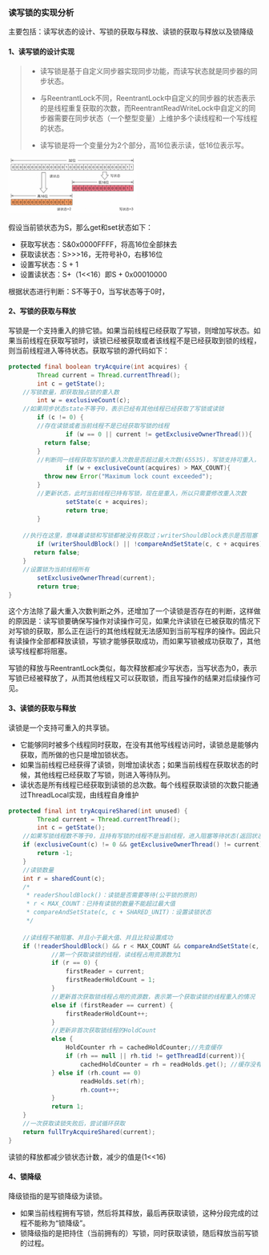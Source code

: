 ### 读写锁的实现分析

主要包括：读写状态的设计、写锁的获取与释放、读锁的获取与释放以及锁降级

#### 1、读写锁的设计实现

> - 读写锁是基于自定义同步器实现同步功能，而读写状态就是同步器的同步状态。
>
> - 与ReentrantLock不同，ReentrantLock中自定义的同步器的状态表示的是线程重复获取的次数，而ReentrantReadWriteLock中自定义的同步器需要在同步状态（一个整型变量）上维护多个读线程和一个写线程的状态。
>
> - 读写锁是将一个变量分为2个部分，高16位表示读，低16位表示写。

<img src=".images/20200410231145.png" alt="image-20200407152654678" style="zoom: 25%;" />

假设当前锁状态为S，那么get和set状态如下：

- 获取写状态：S&0x0000FFFF，将高16位全部抹去
- 获取读状态：S>>>16，无符号补0，右移16位
- 设置写状态：S + 1
- 设置读状态：S+（1<<16）即S + 0x00010000

根据状态进行判断：S不等于0，当写状态等于0时，



#### 2、写锁的获取与释放

写锁是一个支持重入的排它锁。如果当前线程已经获取了写锁，则增加写状态。如果当前线程在获取写锁时，读锁已经被获取或者该线程不是已经获取到锁的线程，则当前线程进入等待状态。获取写锁的源代码如下：

```java
protected final boolean tryAcquire(int acquires) {
		Thread current = Thread.currentThread();
		int c = getState();
  	//写锁数量，即获取独占锁的重入数
		int w = exclusiveCount(c);
  	//如果同步状态state不等于0，表示已经有其他线程已经获取了写锁或读锁
		if (c != 0) {
      	//存在读锁或者当前线程不是已经获取写锁的线程
				if (w == 0 || current != getExclusiveOwnerThread()){
          return false;
        }
      	//判断同一线程获取写锁的重入次数是否超过最大次数(65535)，写锁支持可重入，但不能超过最大次数
				if (w + exclusiveCount(acquires) > MAX_COUNT){
          throw new Error("Maximum lock count exceeded");
        }
      	//更新状态，此时当前线程已持有写锁，现在是重入，所以只需要修改重入次数
				setState(c + acquires);
				return true;
		}
  	
  	//执行在这里，意味着读锁和写锁都被没有获取过；writerShouldBlock表示是否阻塞
		if (writerShouldBlock() || !compareAndSetState(c, c + acquires)){
       return false;
    }
  	//设置锁为当前线程所有
		setExclusiveOwnerThread(current);
		return true;
}
```

这个方法除了最大重入次数判断之外，还增加了一个读锁是否存在的判断，这样做的原因是：读写锁要确保写操作对读操作可见，如果允许读锁在已被获取的情况下对写锁的获取，那么正在运行的其他线程就无法感知到当前写程序的操作。因此只有读操作全部都释放读锁，写锁才能够获取成功，而如果写锁被成功获取了，其他读写线程都将阻塞。

写锁的释放与ReentrantLock类似，每次释放都减少写状态，当写状态为0，表示写锁已经被释放了，从而其他线程又可以获取锁，而且写操作的结果对后续操作可见。



#### 3、读锁的获取与释放

读锁是一个支持可重入的共享锁。

- 它能够同时被多个线程同时获取，在没有其他写线程访问时，读锁总是能够内获取，而所做的也只是增加锁状态。
- 如果当前线程已经获得了读锁，则增加读状态；如果当前线程在获取状态的时候，其他线程已经获取了写锁，则进入等待队列。
- 读状态是所有线程已经获取到读锁的总次数。每个线程获取读锁的次数只能通过ThreadLocal实现，由线程自身维护

```java
protected final int tryAcquireShared(int unused) {
		Thread current = Thread.currentThread();
		int c = getState();
    //如果写锁线程数不等于0，且持有写锁的线程不是当前线程，进入阻塞等待状态(返回状态-1)
    if (exclusiveCount(c) != 0 && getExclusiveOwnerThread() != current){
      	return -1;
    }
  	//读锁数量
    int r = sharedCount(c);
    /*
     * readerShouldBlock()：读锁是否需要等待(公平锁的原则)
     * r < MAX_COUNT：已持有读锁的数量不能超过最大值
     * compareAndSetState(c, c + SHARED_UNIT)：设置读锁状态
     */
  	
  	//读线程不被阻塞、并且小于最大值、并且比较设置成功
    if (!readerShouldBlock() && r < MAX_COUNT && compareAndSetState(c, c + SHARED_UNIT)) {
        	//第一个获取读锁的线程，读线程占用资源数为1
    		if (r == 0) {
    			firstReader = current;
    			firstReaderHoldCount = 1;
    		}
        	//更新首次获取锁线程占用的资源数，表示第一个获取读锁的线程重入的情况
        	else if (firstReader == current) {
    			firstReaderHoldCount++;
    		} 
            //更新非首次获取锁线程的HoldCount
            else {
    			HoldCounter rh = cachedHoldCounter;//先查缓存
    			if (rh == null || rh.tid != getThreadId(current)){
              		cachedHoldCounter = rh = readHolds.get(); //缓存没有命中，从ThreadLocal中获取
            } else if (rh.count == 0)
    				readHolds.set(rh);
    				rh.count++;
    		}
    		return 1;
    }
    //一次获取读锁失败后，尝试循环获取
    return fullTryAcquireShared(current);
}
```

读锁的释放都减少锁状态计数，减少的值是(1<<16)



#### 4、锁降级

降级锁指的是写锁降级为读锁。

- 如果当前线程拥有写锁，然后将其释放，最后再获取读锁，这种分段完成的过程不能称为“锁降级”。
- 锁降级指的是把持住（当前拥有的）写锁，同时获取读锁，随后释放当前写锁的过程。


